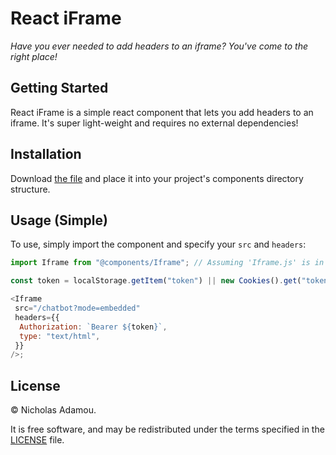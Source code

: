 # React iFrame

_Have you ever needed to add headers to an iframe? You've come to the right place!_

## Getting Started

React iFrame is a simple react component that lets you add headers to an iframe. It's super light-weight and requires no external dependencies!

## Installation

Download [the file](Iframe.js) and place it into your project's components directory structure.

## Usage (Simple)

To use, simply import the component and specify your `src` and `headers`:

```js
import Iframe from "@components/Iframe"; // Assuming 'Iframe.js' is in your components directory.

const token = localStorage.getItem("token") || new Cookies().get("token");

<Iframe
 src="/chatbot?mode=embedded"
 headers={{
  Authorization: `Bearer ${token}`,
  type: "text/html",
 }}
/>;
```

## License

© Nicholas Adamou.

It is free software, and may be redistributed under the terms specified in the [LICENSE] file.

[license]: LICENSE

